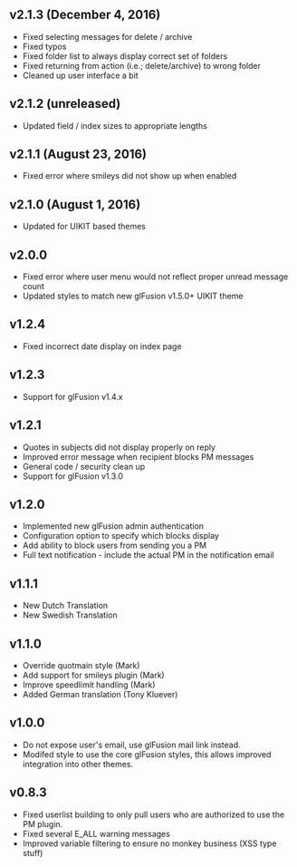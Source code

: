 ## v2.1.3 (December 4, 2016)
  - Fixed selecting messages for delete / archive
  - Fixed typos
  - Fixed folder list to always display correct set of folders
  - Fixed returning from action (i.e.; delete/archive) to wrong folder
  - Cleaned up user interface a bit

## v2.1.2 (unreleased)
  - Updated field / index sizes to appropriate lengths

## v2.1.1 (August 23, 2016)
  - Fixed error where smileys did not show up when enabled

## v2.1.0 (August 1, 2016)
  - Updated for UIKIT based themes

## v2.0.0
  - Fixed error where user menu would not reflect proper unread message count
  - Updated styles to match new glFusion v1.5.0+ UIKIT theme

## v1.2.4
  - Fixed incorrect date display on index page

## v1.2.3
  - Support for glFusion v1.4.x

## v1.2.1
  - Quotes in subjects did not display properly on reply
  - Improved error message when recipient blocks PM messages
  - General code / security clean up
  - Support for glFusion v1.3.0

## v1.2.0
  - Implemented new glFusion admin authentication
  - Configuration option to specify which blocks display
  - Add ability to block users from sending you a PM
  - Full text notification - include the actual PM in the notification email

## v1.1.1
  - New Dutch Translation
  - New Swedish Translation

## v1.1.0
  - Override quotmain style (Mark)
  - Add support for smileys plugin (Mark)
  - Improve speedlimit handling (Mark)
  - Added German translation (Tony Kluever)

## v1.0.0
  - Do not expose user's email, use glFusion mail link instead.
  - Modifed style to use the core glFusion styles, this allows improved integration into other themes.

## v0.8.3
  - Fixed userlist building to only pull users who are authorized to use the PM plugin.
  - Fixed several E_ALL warning messages
  - Improved variable filtering to ensure no monkey business (XSS type stuff)